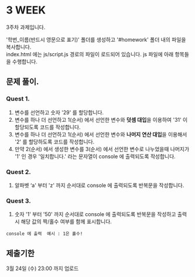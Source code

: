 # 3 WEEK

3주차 과제입니다.

'학번_이름(반드시 영문으로 표기)' 폴더를 생성하고 '#homework' 폴더 내의 파일을 복사합니다.<br/>
index.html 에는 js/script.js 경로의 파일이 로드되어 있습니다. js 파일에 아래 항목들을 수행합니다.


## 문제 풀이.

### Quest 1.
1) 변수를 선언하고 숫자 '29' 를 할당합니다.
2) 변수를 하나 더 선언하고 1(순서) 에서 선언한 변수와 **덧셈 대입**을 이용하여 '31' 이 할당되도록 코드를 작성합니다.
3) 변수를 하나 더 선언하고 1(순서) 에서 선언한 변수와 **나머지 연산 대입**을 이용해서 '2' 를 할당하도록 코드를 작성합니다.
4) 만약 2(순서) 에서 생성한 변수를 3(순서) 에서 선언한 변수로 나누었을때 나머지가 '1' 인 경우 '일치합니다.' 라는 문자열이 console 에 출력되도록 작성합니다.

### Quest 2.
1) 알파벳 ‘a' 부터 'z' 까지 순서대로 console 에 출력되도록 반복문을 작성합니다.

### Quest 3.
1) 숫자 '1' 부터 '50' 까지 순서대로 console 에 출력되도록 반복문을 작성하고 출력 시 해당 값의 짝/홀수 여부를 함께 표시합니다.

```
console 에 출력  예시 : 1은 홀수!
```

## 제출기한

3월 24일 (수) 23:00 까지 업로드
